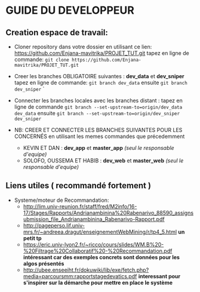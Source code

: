 
# GUIDE DU DEVELOPPEUR

## Creation espace de travail:

+ Cloner repository dans votre dossier en utilisant ce lien: https://github.com/Enjana-mavitrika/PROJET_TUT.git tapez en ligne de commande: `git clone https://github.com/Enjana-mavitrika/PROJET_TUT.git`


+ Creer les branches OBLIGATOIRE suivantes : 
**dev_data** et **dev_sniper** tapez en ligne de commande:  `git branch dev_data` ensuite `git branch dev_sniper`
		`


+ Connecter les branches locales avec les branches distant :
tapez en ligne de commande  `git branch --set-upstream-to=origin/dev_data dev_data` ensuite `git branch --set-upstream-to=origin/dev_sniper dev_sniper`


+ NB: CREER ET CONNECTER LES BRANCHES SUIVANTES POUR LES CONCERNÉS en utilisant les memes commandes que précedemment
  - KEVIN ET DAN : **dev_app** et **master_app** _(seul le responsable d'equipe)_
  - SOLOFO, OUSSEMA ET HABIB : **dev_web** et **master_web** _(seul le responsable d'equipe)_


## Liens utiles ( recommandé fortement )

+ Systeme/moteur de Recommandation:
 	- http://lim.univ-reunion.fr/staff/fred/M2info/16-17/Stages/Rapports/Andrianambinina%20Rabenarivo_88590_assignsubmission_file_Andrianambinina_Rabenarivo-Rapport.pdf
 	- http://pageperso.lif.univ-mrs.fr/~andreea.dragut/enseignementWebMining/r/tp4_5.html **un petit tp**
 	- https://eric.univ-lyon2.fr/~ricco/cours/slides/WM.B%20-%20Filtrage%20Collaboratif%20-%20Recommandation.pdf **intéressant car des exemples concrets sont données pour les algos présentés**
	- http://ubee.enseeiht.fr/dokuwiki/lib/exe/fetch.php?media=parcoursmm:rapportstagedevatics.pdf **interessant pour s'inspirer sur la démarche pour mettre en place le système** 


	
